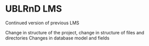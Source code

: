 # UBLRnD LMS

Continued version of previous LMS

Change in structure of the project, change in structure of files and directories
Changes in database model and fields
